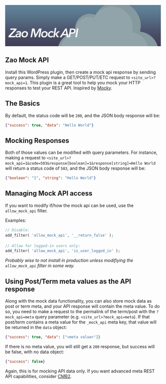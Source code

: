 ![Zao Mock API](https://github.com/zao-web/zao-mock-api/raw/banner/banner.png)

Zao Mock API
--------

Install this WordPress plugin, then create a mock api response by sending query params. Simply make a GET/POST/PUT/ETC request to `<site_url>?mock_api=1`. This plugin is a great tool to help you mock your HTTP responses to test your REST API.
Inspired by [Mocky](http://www.mocky.io/).

## The Basics

By default, the status code will be `200`, and the JSON body response will be:

```json
{"success": true, "data": "Hello World"}
```

## Mocking Responses

Both of those values can be modified with query parameters. For instance, making a request to `<site_url>?mock_api=1&code=503&response[boolean]=1&response[string]=Hello World` will return a status code of `503`, and the JSON body response will be:

```json
{"boolean": "1", "string": "Hello World"}
```

## Managing Mock API access

If you want to modify if/how the mock api can be used, use the `allow_mock_api` filter.

Examples:

```php
// Disable:
add_filter( 'allow_mock_api', '__return_false' );

// Allow for logged-in users only:
add_filter( 'allow_mock_api', 'is_user_logged_in' );
```

_Probably wise to not install in production unless modifiying the `allow_mock_api` filter in some way._

## Using Post/Term meta values as the API response

Along with the mock data functionality, you can also store mock data as post or term meta, and your API response will contain the meta value. To do so, you need to make a request to the permalink of the term/post with the `?mock_api=meta` query parameter (e.g. `<site_url>?mock_api=meta`). If that post/term contains a meta value for the `_mock_api` meta key, that value will be returned in the `data` object:

```json
{"success": true, "data": ["<meta value>"]}
```

If there is no meta value, you will still get a `200` response, but success will be false, with no data object:

```json
{"success": false}
```

Again, this is for mocking API data only. If you want advanced meta REST API capabilities, consider [CMB2](https://github.com/WebDevStudios/CMB2/wiki/REST-API).
